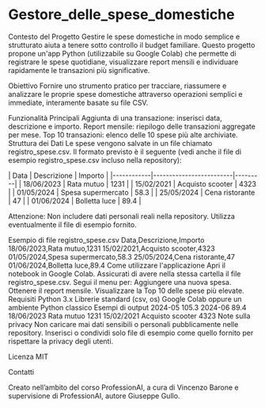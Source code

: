 # Gestore_delle_spese_domestiche
Contesto del Progetto
Gestire le spese domestiche in modo semplice e strutturato aiuta a tenere sotto controllo il budget familiare. Questo progetto propone un'app Python (utilizzabile su Google Colab) che permette di registrare le spese quotidiane, visualizzare report mensili e individuare rapidamente le transazioni più significative.

Obiettivo
Fornire uno strumento pratico per tracciare, riassumere e analizzare le proprie spese domestiche attraverso operazioni semplici e immediate, interamente basate su file CSV.

Funzionalità Principali
Aggiunta di una transazione: inserisci data, descrizione e importo.
Report mensile: riepilogo delle transazioni aggregate per mese.
Top 10 transazioni: elenco delle 10 spese più alte archiviate.
Struttura dei Dati
Le spese vengono salvate in un file chiamato registro_spese.csv.
Il formato previsto è il seguente (vedi anche il file di esempio registro_spese.csv incluso nella repository):

| Data | Descrizione | Importo | |------------|-------------------------|---------| | 18/06/2023 | Rata mutuo | 1231 | | 15/02/2021 | Acquisto scooter | 4323 | | 01/05/2024 | Spesa supermercato | 58.3 | | 25/05/2024 | Cena ristorante | 47 | | 01/06/2024 | Bolletta luce | 89.4 |

Attenzione: Non includere dati personali reali nella repository. Utilizza eventualmente il file di esempio fornito.

Esempio di file registro_spese.csv
Data,Descrizione,Importo
18/06/2023,Rata mutuo,1231
15/02/2021,Acquisto scooter,4323
01/05/2024,Spesa supermercato,58.3
25/05/2024,Cena ristorante,47
01/06/2024,Bolletta luce,89.4
Come utilizzare l'applicazione
Apri il notebook in Google Colab.
Assicurati di avere nella stessa cartella il file registro_spese.csv.
Segui il menu per:
Aggiungere una nuova spesa.
Ottenere il report mensile.
Visualizzare la Top 10 delle spese più elevate.
Requisiti
Python 3.x
Librerie standard (csv, os)
Google Colab oppure un ambiente Python classico
Esempi di output
2024-05 105.3
2024-06 89.4
18/06/2023 Rata mutuo 1231
15/02/2021 Acquisto scooter 4323
Note sulla privacy
Non caricare mai dati sensibili o personali pubblicamente nelle repository.
Inserisci o condividi solo file di esempio come quello fornito per rispettare la privacy degli utenti.

Licenza
MIT

Contatti

Creato nell’ambito del corso ProfessionAI, a cura di Vincenzo Barone e supervisione di ProfessionAI, autore Giuseppe Gullo.
